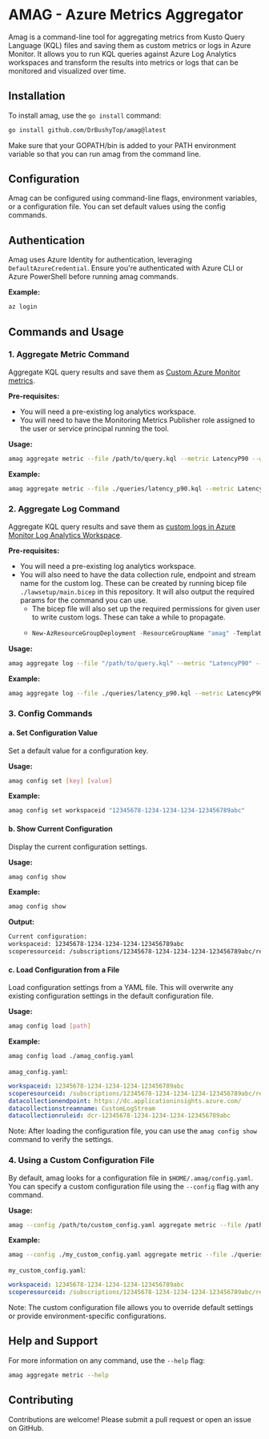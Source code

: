 # AMAG - Azure Metrics Aggregator

Amag is a command-line tool for aggregating metrics from Kusto Query Language (KQL) files and saving them as custom metrics or logs in Azure Monitor. It allows you to run KQL queries against Azure Log Analytics workspaces and transform the results into metrics or logs that can be monitored and visualized over time.

## Installation

To install amag, use the `go install` command:

```bash
go install github.com/DrBushyTop/amag@latest
```

Make sure that your GOPATH/bin is added to your PATH environment variable so that you can run amag from the command line.

## Configuration

Amag can be configured using command-line flags, environment variables, or a configuration file. You can set default values using the config commands.

## Authentication

Amag uses Azure Identity for authentication, leveraging `DefaultAzureCredential`. Ensure you're authenticated with Azure CLI or Azure PowerShell before running amag commands.

**Example:**

```bash
az login
```

## Commands and Usage

### 1. Aggregate Metric Command

Aggregate KQL query results and save them as [Custom Azure Monitor metrics](https://learn.microsoft.com/en-us/azure/azure-monitor/essentials/metrics-custom-overview).

**Pre-requisites:**
- You will need a pre-existing log analytics workspace.
- You will need to have the Monitoring Metrics Publisher role assigned to the user or service principal running the tool.

**Usage:**

```bash
amag aggregate metric --file /path/to/query.kql --metric LatencyP90 --workspaceid <workspace-id> --scoperesourceid <scope-resource-id>
```

**Example:**

```bash
amag aggregate metric --file ./queries/latency_p90.kql --metric LatencyP90 --workspaceid "12345678-1234-1234-1234-123456789abc" --scoperesourceid "/subscriptions/12345678-1234-1234-1234-123456789abc/resourceGroups/MyResourceGroup/providers/Microsoft.Compute/virtualMachines/MyVM"
```

### 2. Aggregate Log Command

Aggregate KQL query results and save them as [custom logs in Azure Monitor Log Analytics Workspace](https://learn.microsoft.com/en-us/azure/azure-monitor/logs/logs-ingestion-api-overview).

**Pre-requisites:**
- You will need a pre-existing log analytics workspace.
- You will also need to have the data collection rule, endpoint and stream name for the custom log. These can be created by running bicep file `./lawsetup/main.bicep` in this repository. It will also output the required params for the command you can use.
    - The bicep file will also set up the required permissions for given user to write custom logs. These can take a while to propagate. 
    - ```powershell
      New-AzResourceGroupDeployment -ResourceGroupName "amag" -TemplateFile "./lawsetup/main.bicep" -logAnalyticsName "amagws" -location "swedencentral" -metricsPublisherObjectId "f8c353f7-0b21-4a15-9693-a9ebf5f5c073" -dataCollectionEndpointName "amagendpoint" -dataCollectionRuleName "amagrule" -enableErrorDiagnosticLogs $true
      ```

**Usage:**

```bash
amag aggregate log --file "/path/to/query.kql" --metric "LatencyP90" --workspaceid "<workspace-id>" --datacollectionendpoint "<data-collection-endpoint>" --datacollectionstreamname "<data-collection-stream-name>" --datacollectionruleid "<data-collection-rule-id>"
```

**Example:**

```bash
amag aggregate log --file ./queries/latency_p90.kql --metric LatencyP90 --workspaceid "12345678-1234-1234-1234-123456789abc" --datacollectionendpoint "https://dc.applicationinsights.azure.com/" --datacollectionstreamname "CustomLogStream" --datacollectionruleid "dcr-12345678-1234-1234-1234-123456789abc"
```


### 3. Config Commands

#### a. Set Configuration Value

Set a default value for a configuration key.

**Usage:**

```bash
amag config set [key] [value]
```

**Example:**

```bash
amag config set workspaceid "12345678-1234-1234-1234-123456789abc"
```

#### b. Show Current Configuration

Display the current configuration settings.

**Usage:**

```bash
amag config show
```

**Example:**

```bash
amag config show
```

**Output:**

```bash
Current configuration:
workspaceid: 12345678-1234-1234-1234-123456789abc
scoperesourceid: /subscriptions/12345678-1234-1234-1234-123456789abc/resourceGroups/MyResourceGroup/providers/Microsoft.Compute/virtualMachines/MyVM
```

#### c. Load Configuration from a File

Load configuration settings from a YAML file. This will overwrite any existing configuration settings in the default configuration file.

**Usage:**

```bash
amag config load [path]
```

**Example:**

```bash
amag config load ./amag_config.yaml
```

`amag_config.yaml`:

```yaml
workspaceid: 12345678-1234-1234-1234-123456789abc
scoperesourceid: /subscriptions/12345678-1234-1234-1234-123456789abc/resourceGroups/MyResourceGroup/providers/Microsoft.Compute/virtualMachines/MyVM
datacollectionendpoint: https://dc.applicationinsights.azure.com/
datacollectionstreamname: CustomLogStream
datacollectionruleid: dcr-12345678-1234-1234-1234-123456789abc
```

Note: After loading the configuration file, you can use the `amag config show` command to verify the settings.

### 4. Using a Custom Configuration File

By default, amag looks for a configuration file in `$HOME/.amag/config.yaml`. You can specify a custom configuration file using the `--config` flag with any command.

**Usage:**

```bash
amag --config /path/to/custom_config.yaml aggregate metric --file /path/to/query.kql --metric LatencyP90
```

**Example:**

```bash
amag --config ./my_custom_config.yaml aggregate metric --file ./queries/latency_p90.kql --metric LatencyP90
```

`my_custom_config.yaml`:

```yaml
workspaceid: 12345678-1234-1234-1234-123456789abc
scoperesourceid: /subscriptions/12345678-1234-1234-1234-123456789abc/resourceGroups/MyResourceGroup/providers/Microsoft.Compute/virtualMachines/MyVM
```

Note: The custom configuration file allows you to override default settings or provide environment-specific configurations.


## Help and Support

For more information on any command, use the `--help` flag:

```bash
amag aggregate metric --help
```

## Contributing

Contributions are welcome! Please submit a pull request or open an issue on GitHub.